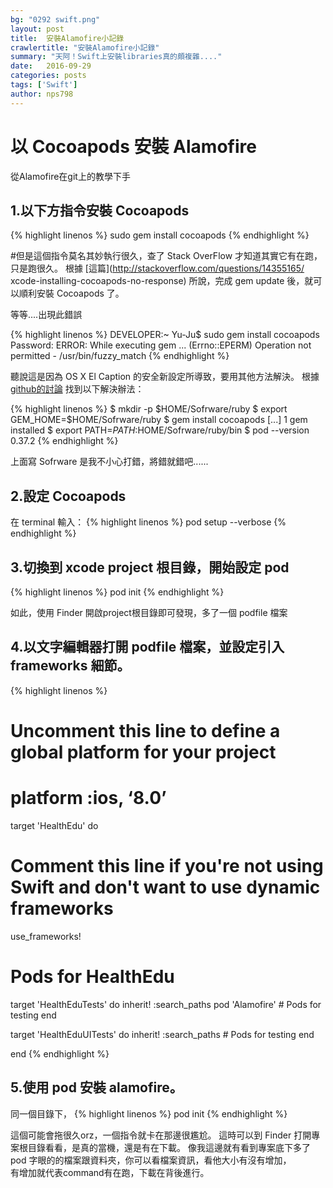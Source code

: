 ```yaml
---
bg: "0292 swift.png"
layout: post
title:  安裝Alamofire小記錄
crawlertitle: "安裝Alamofire小記錄"
summary: "天阿！Swift上安裝libraries真的頗複雜...."
date:   2016-09-29
categories: posts
tags: ['Swift']
author: nps798
---
```


# 以 Cocoapods 安裝 Alamofire
從Alamofire在git上的教學下手  

## 1.以下方指令安裝 Cocoapods  

{% highlight linenos %}
sudo gem install cocoapods
{% endhighlight %}

#但是這個指令莫名其妙執行很久，查了 Stack OverFlow 才知道其實它有在跑，只是跑很久。
根據 [這篇](http://stackoverflow.com/questions/14355165/ xcode-installing-cocoapods-no-response) 所說，完成 gem update 後，就可以順利安裝 Cocoapods 了。

等等....出現此錯誤

{% highlight linenos %}
DEVELOPER:~ Yu-Ju$ sudo gem install cocoapods
Password:
ERROR:  While executing gem ... (Errno::EPERM)
    Operation not permitted - /usr/bin/fuzzy_match
{% endhighlight %}

聽說這是因為 OS X El Caption 的安全新設定所導致，要用其他方法解決。
根據 [github的討論](https://github.com/CocoaPods/CocoaPods/issues/3692) 找到以下解決辦法：

{% highlight linenos %}
$ mkdir -p $HOME/Sofrware/ruby
$ export GEM_HOME=$HOME/Sofrware/ruby
$ gem install cocoapods
[...]
1 gem installed
$ export PATH=$PATH:$HOME/Sofrware/ruby/bin
$ pod --version
0.37.2
{% endhighlight %}

上面寫 Sofrware 是我不小心打錯，將錯就錯吧......

## 2.設定 Cocoapods

在 terminal 輸入：
{% highlight linenos %}
pod setup --verbose
{% endhighlight %}

## 3.切換到 xcode project 根目錄，開始設定 pod

{% highlight linenos %}
pod init
{% endhighlight %}

如此，使用 Finder 開啟project根目錄即可發現，多了一個 podfile 檔案

## 4.以文字編輯器打開 podfile 檔案，並設定引入 frameworks 細節。

{% highlight linenos %}
# Uncomment this line to define a global platform for your project
# platform :ios, ‘8.0’

target 'HealthEdu' do
  # Comment this line if you're not using Swift and don't want to use dynamic frameworks
  use_frameworks!

  # Pods for HealthEdu

  target 'HealthEduTests' do
    inherit! :search_paths
    pod 'Alamofire'
    # Pods for testing
  end

  target 'HealthEduUITests' do
    inherit! :search_paths
    # Pods for testing
  end

end
{% endhighlight %}

## 5.使用 pod 安裝 alamofire。

同一個目錄下，
{% highlight linenos %}
pod init
{% endhighlight %}

這個可能會拖很久orz，一個指令就卡在那邊很尷尬。
這時可以到 Finder 打開專案根目錄看看，是真的當機，還是有在下載。
像我這邊就有看到專案底下多了 pod 字眼的的檔案跟資料夾，你可以看檔案資訊，看他大小有沒有增加，  
有增加就代表command有在跑，下載在背後進行。




